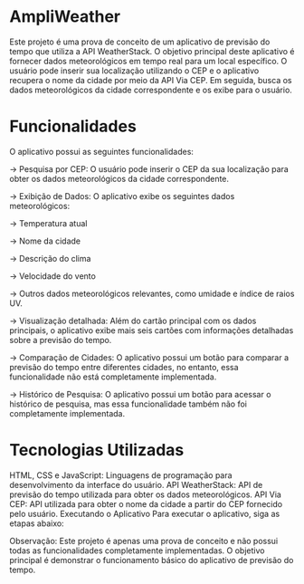 # AmpliWeather
Este projeto é uma prova de conceito de um aplicativo de previsão do tempo que utiliza a API WeatherStack. O objetivo principal deste aplicativo é fornecer dados meteorológicos em tempo real para um local específico. O usuário pode inserir sua localização utilizando o CEP e o aplicativo recupera o nome da cidade por meio da API Via CEP. Em seguida, busca os dados meteorológicos da cidade correspondente e os exibe para o usuário.

# Funcionalidades
O aplicativo possui as seguintes funcionalidades:

-> Pesquisa por CEP: O usuário pode inserir o CEP da sua localização para obter os dados meteorológicos da cidade correspondente.

-> Exibição de Dados: O aplicativo exibe os seguintes dados meteorológicos:

-> Temperatura atual

-> Nome da cidade

-> Descrição do clima

-> Velocidade do vento

-> Outros dados meteorológicos relevantes, como umidade e índice de raios UV.

-> Visualização detalhada: Além do cartão principal com os dados principais, o aplicativo exibe mais seis cartões com informações detalhadas sobre a previsão do tempo.

-> Comparação de Cidades: O aplicativo possui um botão para comparar a previsão do tempo entre diferentes cidades, no entanto, essa funcionalidade não está completamente implementada.

-> Histórico de Pesquisa: O aplicativo possui um botão para acessar o histórico de pesquisa, mas essa funcionalidade também não foi completamente implementada.

# Tecnologias Utilizadas
HTML, CSS e JavaScript: Linguagens de programação para desenvolvimento da interface do usuário.
API WeatherStack: API de previsão do tempo utilizada para obter os dados meteorológicos.
API Via CEP: API utilizada para obter o nome da cidade a partir do CEP fornecido pelo usuário.
Executando o Aplicativo
Para executar o aplicativo, siga as etapas abaixo:

Observação: Este projeto é apenas uma prova de conceito e não possui todas as funcionalidades completamente implementadas. O objetivo principal é demonstrar o funcionamento básico do aplicativo de previsão do tempo.

